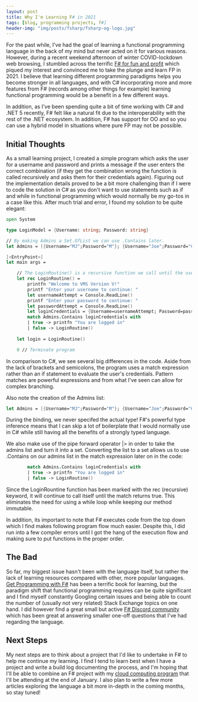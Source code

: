 ```yaml
---
layout: post
title: Why I'm Learning F# in 2021
tags: [blog, programming projects, f#]
header-img: "img/posts/fsharp/fsharp-og-logo.jpg"
---
```


For the past while, I've had the goal of learning a functional programming language in the back of my mind but never acted on it for various reasons. However, during a recent weekend afternoon of winter COVID-lockdown web browsing, I stumbled across the terrific <a href="https://fsharpforfunandprofit.com/" target="_blank">F# for fun and profit</a> which piqued my interest and convinced me to take the plunge and learn FP in 2021. I believe that learning different programming paradigms helps you become stronger in all languages, and with C# incorporating more and more features from F# (records among other things for example) learning functional programming would be a benefit in a few different ways.

In addition, as I've been spending quite a bit of time working with C# and .NET 5 recently, F# felt like a natural fit due to the interoperability with the rest of the .NET ecosystem. In addition, F# has support for OO and so you can use a hybrid model in situations where pure FP may not be possible.

## Initial Thoughts

As a small learning project, I created a simple program which asks the user for a username and password and prints a message if the user enters the correct combination (if they get the combination wrong the function is called recursively and asks them for their credentials again). Figuring out the implementation details proved to be a bit more challenging than if I were to code the solution in C# as you don't want to use statements such as if and while in functional programming which would normally be my go-tos in a case like this. After much trial and error, I found my solution to be quite elegant:

```fsharp
open System

type LoginModel = {Username: string; Password: string}

// By making Admins a Set.OfList we can use .Contains later.
let Admins = [{Username="MJ";Password="M"}; {Username="Joe";Password="C"}] |> Set.ofList

[<EntryPoint>]
let main args =

    // The LoginRoutine() is a recursive function we call until the user enters the correct credentials.
    let rec LoginRoutine() = 
        printfn "Welcome to VMS Version V!"
        printf "Enter your username to continue: "
        let usernameAttempt = Console.ReadLine()
        printf "Enter your password to continue: "
        let passwordAttempt = Console.ReadLine()
        let loginCredentials = {Username=usernameAttempt; Password=passwordAttempt}
        match Admins.Contains loginCredentials with
        | true -> printfn "You are logged in"
        | false -> LoginRoutine()
    
    let login = LoginRoutine()

    0 // Terminate program
```

In comparison to C#, we see several big differences in the code. Aside from the lack of brackets and semicolons, the program uses a match expression rather than an if statement to evaluate the user's credentials. Pattern matches are powerful expressions and from what I've seen can allow for complex branching. 

Also note the creation of the Admins list:

```fsharp
let Admins = [{Username="MJ";Password="M"}; {Username="Joe";Password="C"}] |> Set.ofList
```

During the binding, we never specifed the actual type! F#'s powerful type inference means that I can skip a lot of boilerplate that I would normally use in C# while still having all the benefits of a strongly typed language. 

We also make use of the pipe forward operator \|> in order to take the admins list and turn it into a set. Converting the list to a set allows us to use .Contains on our admins list in the match expression later on in the code:

```fsharp
        match Admins.Contains loginCredentials with
        | true -> printfn "You are logged in"
        | false -> LoginRoutine()
```

Since the LoginRountine function has been marked with the rec (recursive) keyword, it will continue to call itself until the match returns true. This eliminates the need for using a while loop while keeping our method immutable.

In addition, its important to note that F# executes code from the top down which I find makes following program flow much easier. Despite this, I did run into a few compiler errors until I got the hang of the execution flow and making sure to put functions in the proper order. 

## The Bad
So far, my biggest issue hasn't been with the language itself, but rather the lack of learning resources compared with other, more popular languages. <a href="https://www.manning.com/books/get-programming-with-f-sharp" target="_blank">Get Programming with F#</a> has been a terrific book for learning, but the paradigm shift that functional programming requires can be quite significant and I find myself constantly Googling certain issues and being able to count the number of (usually not very related) Stack Exchange topics on one hand. I did however find a great small but active <a href="https://discord.gg/vs4U6HQhAG" target="_blank">F# Discord community</a> which has been great at answering smaller one-off questions that I've had regarding the language.

## Next Steps

My next steps are to think about a project that I'd like to undertake in F# to help me continue my learning. I find I tend to learn best when I have a project and write a build log documenting the process, and I'm hoping that I'll be able to combine an F# project with my <a href="https://markjames.dev/2020-12-09-back-to-school/" target="_blank">cloud computing program</a> that I'll be attending at the end of January. I also plan to write a few more articles exploring the language a bit more in-depth in the coming months, so stay tuned!   